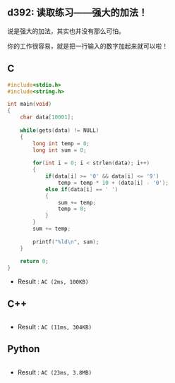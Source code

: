 ## d392: 读取练习——强大的加法！
说是强大的加法，其实也并没有那么可怕。

你的工作很容易，就是把一行输入的数字加起来就可以啦！

## C
```C
#include<stdio.h>
#include<string.h>

int main(void)
{
	char data[10001];
	
	while(gets(data) != NULL)
	{
		long int temp = 0;
		long int sum = 0;
		
		for(int i = 0; i < strlen(data); i++)
		{
			if(data[i] >= '0' && data[i] <= '9')
				temp = temp * 10 + (data[i] - '0');
			else if(data[i] == ' ')
			{
				sum += temp;
				temp = 0;
			}
		}
		sum += temp;
		
		printf("%ld\n", sum);
	}
	
	return 0;
}
```
 * Result : `AC (2ms, 100KB)`

## C++
```C++

```
 * Result : `AC (11ms, 304KB)`

## Python
```python

```
 * Result : `AC (23ms, 3.8MB)`
